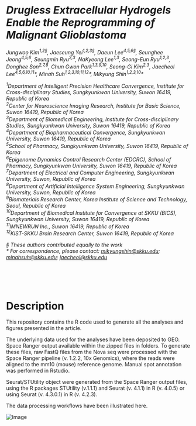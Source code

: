# *Drugless Extracellular Hydrogels Enable the Reprogramming of Malignant Glioblastoma*
*Jungwoo Kim<sup>1,2§</sup>, Jaeseung Yei<sup>1,2,3§</sup>, Daeun Lee<sup>4,5,6§</sup>, Seunghee Jeong<sup>4,5,6</sup>, Seungmin Ryu<sup>2,3</sup>, NaKyeong Lee<sup>1,3</sup>, Seong-Eun Ryu<sup>1,2,3</sup>, Donghee Son<sup>2,7,8</sup>, Chun Gwon Park<sup>1,3,9,10</sup>, Seong-Gi Kim<sup>2,3</sup>, Jaecheol Lee<sup>4,5,6,10,11</sup>\*, Minah Suh<sup>1,2,3,10,11,12</sup>\*, Mikyung Shin<sup>1,2,3,10</sup>\*<br>*

*<sup>1</sup>Department of Intelligent Precision Healthcare Convergence, Institute for Cross-disciplinary Studies, Sungkyunkwan University, Suwon 16419, Republic of Korea<br>*
*<sup>2</sup>Center for Neuroscience Imaging Research, Institute for Basic Science, Suwon 16419, Republic of Korea<br>*
*<sup>3</sup>Department of Biomedical Engineering, Institute for Cross-disciplinary Studies, Sungkyunkwan University, Suwon 16419, Republic of Korea<br>*
*<sup>4</sup>Department of Biopharmaceutical Convergence, Sungkyunkwan University, Suwon 16419, Republic of Korea<br>*
*<sup>5</sup>School of Pharmacy, Sungkyunkwan University, Suwon 16419, Republic of Korea<br>*
*<sup>6</sup>Epigenome Dynamics Control Research Center (EDCRC), School of Pharmacy, Sungkyunkwan University, Suwon 16419, Republic of Korea<br>*
*<sup>7</sup>Department of Electrical and Computer Engineering, Sungkyunkwan University, Suwon, Republic of Korea<br>*
*<sup>8</sup>Department of Artificial Intelligence System Engineering, Sungkyunkwan University, Suwon, Republic of Korea<br>*
*<sup>9</sup>Biomaterials Research Center, Korea Institute of Science and Technology, Seoul, Republic of Korea<br>*
*<sup>10</sup>Department of Biomedical Institute for Convergence at SKKU (BICS), Sungkyunkwan University, Suwon 16419, Republic of Korea<br>*
*<sup>11</sup>IMNEWRUN Inc., Suwon 16419, Republic of Korea<br>*
*<sup>12</sup>KIST-SKKU Brain Research Center, Suwon 16419, Republic of Korea<br>*

*§ These authors contributed equally to the work<br>*
*&ast; For correspondence, please contact: mikyungshin@skku.edu; minahsuh@skku.edu; jaecheol@skku.edu*
<br>
<br>
<br>
<br>
<br>
# Description
This repository contains the R code used to generate all the analyses and figures presented in the article.<br>

The underlying data used for the analyses have been deposited to GEO. Space Ranger output available within the zipped files in folders. To generate these files, raw FastQ files from the Nova seq were processed with the Space Ranger pipeline (v. 1.2.2, 10x Genomics), where the reads were aligned to the mm10 (mouse) reference genome. Manual spot annotation was performed in Rstudio.<br>

Seurat/STUtility object were generated from the Space Ranger output files, using the R packages STUtility (v.1.1.1) and Seurat (v. 4.1.1) in R (v. 4.0.5) or using Seurat (v. 4.3.0.1) in R (v. 4.2.3).<br>

The data processing workflows have been illustrated here.<br>


![Image](https://github.com/user-attachments/assets/323f332c-8125-42f8-a39b-7508a2b5161d)
